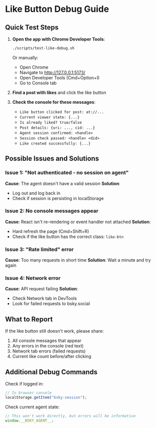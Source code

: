 # Like Button Debug Guide

## Quick Test Steps

1. **Open the app with Chrome Developer Tools**:

   ```bash
   ./scripts/test-like-debug.sh
   ```

   Or manually:
   - Open Chrome
   - Navigate to http://127.0.0.1:5173/
   - Open Developer Tools (Cmd+Option+I)
   - Go to Console tab

2. **Find a post with likes** and click the like button

3. **Check the console for these messages**:
   - `Like button clicked for post: at://...`
   - `Current viewer state: {...}`
   - `Is already liked? true/false`
   - `Post details: {uri: ..., cid: ...}`
   - `Agent session confirmed: <handle>`
   - `Session check passed: <handle> <did>`
   - `Like created successfully: {...}`

## Possible Issues and Solutions

### Issue 1: "Not authenticated - no session on agent"

**Cause**: The agent doesn't have a valid session
**Solution**:

- Log out and log back in
- Check if session is persisting in localStorage

### Issue 2: No console messages appear

**Cause**: React isn't re-rendering or event handler not attached
**Solution**:

- Hard refresh the page (Cmd+Shift+R)
- Check if the like button has the correct class: `like-btn`

### Issue 3: "Rate limited" error

**Cause**: Too many requests in short time
**Solution**: Wait a minute and try again

### Issue 4: Network error

**Cause**: API request failing
**Solution**:

- Check Network tab in DevTools
- Look for failed requests to bsky.social

## What to Report

If the like button still doesn't work, please share:

1. All console messages that appear
2. Any errors in the console (red text)
3. Network tab errors (failed requests)
4. Current like count before/after clicking

## Additional Debug Commands

Check if logged in:

```javascript
// In browser console
localStorage.getItem("bsky-session");
```

Check current agent state:

```javascript
// This won't work directly, but errors will be informative
window.__BSKY_AGENT__;
```
